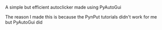 A simple but efficient autoclicker made using PyAutoGui

The reason I made this is because the PynPut tutorials didn't work for me but PyAutoGui did
